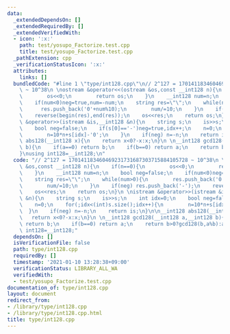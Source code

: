```yaml
---
data:
  _extendedDependsOn: []
  _extendedRequiredBy: []
  _extendedVerifiedWith:
  - icon: ':x:'
    path: test/yosupo_Factorize.test.cpp
    title: test/yosupo_Factorize.test.cpp
  _pathExtension: cpp
  _verificationStatusIcon: ':x:'
  attributes:
    links: []
  bundledCode: "#line 1 \"type/int128.cpp\"\n// 2^127 = 170141183460469231731687303715884105728\
    \ ~ 10^38\n \nostream &operator<<(ostream &os,const __int128 n){\n    if(n==0){\n\
    \        os<<0;\n        return os;\n    }\n    __int128 num=n;\n    bool neg=false;\n\
    \    if(num<0)neg=true,num=-num;\n    string res=\"\";\n    while(num>0){\n  \
    \      res.push_back('0'+num%10);\n        num/=10;\n    }\n    if(neg) res.push_back('-');\n\
    \    reverse(begin(res),end(res));\n    os<<res;\n    return os;\n}\n \nistream\
    \ &operator>>(istream &is,__int128 &n){\n    string s;\n    is>>s;\n    int idx=0;\n\
    \    bool neg=false;\n    if(s[0]=='-')neg=true,idx++;\n    n=0;\n    for(;idx<(int)s.size();idx++){\n\
    \        n=10*n+s[idx]-'0';\n    }\n    if(neg) n=-n;\n    return is;\n}\n\n__int128\
    \ abs128(__int128 x){\n    return x<0?-x:x;\n}\n \n__int128 gcd128(__int128 a,__int128\
    \ b){\n    if(a==0) return b;\n    if(b==0) return a;\n    return b>0?gcd128(b,a%b):a;\n\
    }\nusing int128=__int128;\n"
  code: "// 2^127 = 170141183460469231731687303715884105728 ~ 10^38\n \nostream &operator<<(ostream\
    \ &os,const __int128 n){\n    if(n==0){\n        os<<0;\n        return os;\n\
    \    }\n    __int128 num=n;\n    bool neg=false;\n    if(num<0)neg=true,num=-num;\n\
    \    string res=\"\";\n    while(num>0){\n        res.push_back('0'+num%10);\n\
    \        num/=10;\n    }\n    if(neg) res.push_back('-');\n    reverse(begin(res),end(res));\n\
    \    os<<res;\n    return os;\n}\n \nistream &operator>>(istream &is,__int128\
    \ &n){\n    string s;\n    is>>s;\n    int idx=0;\n    bool neg=false;\n    if(s[0]=='-')neg=true,idx++;\n\
    \    n=0;\n    for(;idx<(int)s.size();idx++){\n        n=10*n+s[idx]-'0';\n  \
    \  }\n    if(neg) n=-n;\n    return is;\n}\n\n__int128 abs128(__int128 x){\n \
    \   return x<0?-x:x;\n}\n \n__int128 gcd128(__int128 a,__int128 b){\n    if(a==0)\
    \ return b;\n    if(b==0) return a;\n    return b>0?gcd128(b,a%b):a;\n}\nusing\
    \ int128=__int128;"
  dependsOn: []
  isVerificationFile: false
  path: type/int128.cpp
  requiredBy: []
  timestamp: '2021-01-10 13:28:38+09:00'
  verificationStatus: LIBRARY_ALL_WA
  verifiedWith:
  - test/yosupo_Factorize.test.cpp
documentation_of: type/int128.cpp
layout: document
redirect_from:
- /library/type/int128.cpp
- /library/type/int128.cpp.html
title: type/int128.cpp
---
```


